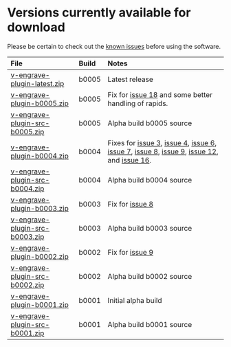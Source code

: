 # Versions currently available for download #

Please be certain to check out the [known issues](https://code.google.com/p/v-engrave-plugin/issues) before using the software.


| **File**   | **Build**   | **Notes**   |
|:-----------|:------------|:------------|
| [v-engrave-plugin-latest.zip](https://v-engrave-plugin.storage.googleapis.com/v-engrave-plugin-latest.zip)  | b0005  | Latest release  |
| [v-engrave-plugin-b0005.zip](https://v-engrave-plugin.storage.googleapis.com/v-engrave-plugin-b0005.zip)  | b0005  | Fix for [issue 18](https://code.google.com/p/v-engrave-plugin/issues/detail?id=18) and some better handling of rapids.  |
| [v-engrave-plugin-src-b0005.zip](https://v-engrave-plugin.storage.googleapis.com/v-engrave-plugin-src-b0005.zip)  | b0005  | Alpha build b0005 source  |
| [v-engrave-plugin-b0004.zip](https://v-engrave-plugin.storage.googleapis.com/v-engrave-plugin-b0004.zip)  | b0004  | Fixes for [issue 3](https://code.google.com/p/v-engrave-plugin/issues/detail?id=3), [issue 4](https://code.google.com/p/v-engrave-plugin/issues/detail?id=4), [issue 6](https://code.google.com/p/v-engrave-plugin/issues/detail?id=6), [issue 7](https://code.google.com/p/v-engrave-plugin/issues/detail?id=7), [issue 8](https://code.google.com/p/v-engrave-plugin/issues/detail?id=8), [issue 9](https://code.google.com/p/v-engrave-plugin/issues/detail?id=9), [issue 12](https://code.google.com/p/v-engrave-plugin/issues/detail?id=12), and [issue 16](https://code.google.com/p/v-engrave-plugin/issues/detail?id=16).  |
| [v-engrave-plugin-src-b0004.zip](https://v-engrave-plugin.storage.googleapis.com/v-engrave-plugin-src-b0004.zip)  | b0004  | Alpha build b0004 source  |
| [v-engrave-plugin-b0003.zip](https://v-engrave-plugin.storage.googleapis.com/v-engrave-plugin-b0003.zip)  | b0003  | Fix for [issue 8](https://code.google.com/p/v-engrave-plugin/issues/detail?id=8)  |
| [v-engrave-plugin-src-b0003.zip](https://v-engrave-plugin.storage.googleapis.com/v-engrave-plugin-src-b0003.zip)  | b0003  | Alpha build b0003 source  |
| [v-engrave-plugin-b0002.zip](https://v-engrave-plugin.storage.googleapis.com/v-engrave-plugin-b0002.zip)  | b0002  | Fix for [issue 9](https://code.google.com/p/v-engrave-plugin/issues/detail?id=9)  |
| [v-engrave-plugin-src-b0002.zip](https://v-engrave-plugin.storage.googleapis.com/v-engrave-plugin-src-b0002.zip)  | b0002  | Alpha build b0002 source  |
| [v-engrave-plugin-b0001.zip](https://v-engrave-plugin.storage.googleapis.com/v-engrave-plugin-b0001.zip)  | b0001  | Initial alpha build  |
| [v-engrave-plugin-src-b0001.zip](https://v-engrave-plugin.storage.googleapis.com/v-engrave-plugin-src-b0001.zip)  | b0001  | Alpha build b0001 source  |